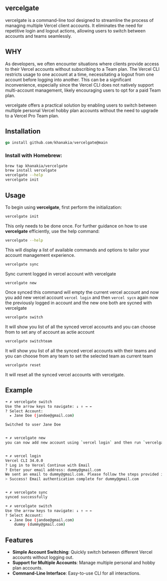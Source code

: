 ## vercelgate
vercelgate is a command-line tool designed to streamline the process of managing multiple Vercel client accounts. It eliminates the need for repetitive login and logout actions, allowing users to switch between accounts and teams seamlessly.


## WHY
As developers, we often encounter situations where clients provide access to their Vercel accounts without subscribing to a Team plan. The Vercel CLI restricts usage to one account at a time, necessitating a logout from one account before logging into another. This can be a significant inconvenience, especially since the Vercel CLI does not natively support multi-account management, likely encouraging users to opt for a paid Team plan.

vercelgate offers a practical solution by enabling users to switch between multiple personal Vercel hobby plan accounts without the need to upgrade to a Vercel Pro Team plan.


## Installation
```go
go install github.com/khanakia/vercelgate@main
```

### Install with Homebrew:
```sh
brew tap khanakia/vercelgate
brew install vercelgate
vercelgate --help
vercelgate init
```

## Usage

To begin using **vercelgate**, first perform the initialization:

```bash
vercelgate init
```

This only needs to be done once. For further guidance on how to use **vercelgate** efficiently, use the help command:

```bash
vercelgate --help
```

This will display a list of available commands and options to tailor your account management experience.


```bash
vercelgate sync
```
Sync current logged in vercel account with vercelgate

```bash
vercelgate new
```
Once synced this command will empty the current vercel account and now you add new vercel account `vercel login` and then `vercel sycn` again now the previously logged in account and the new one both are sycned with vercelgate



```bash
vercelgate switch
```
It will show you list of all the synced vercel accounts and you can choose from to set any of account as actie account


```bash
vercelgate switchteam
```
It will show you list of all the synced vercel accounts with their teams and you can choose from any team to set the selected team as current team

```bash
vercelgate reset
```
It will reset all the synced vercel accounts with vercelgate.


## Example
```sh
➜ ✗ vercelgate switch
Use the arrow keys to navigate: ↓ ↑ → ← 
? Select Account: 
  ▸ Jane Doe (jandoe@gmail.com)

Switched to user Jane Doe


➜ ✗ vercelgate new   
you can now add new account using `vercel login` and then run `vercelgate sync` again


➜ ✗ vercel login  
Vercel CLI 34.0.0
? Log in to Vercel Continue with Email
? Enter your email address: dummy@gmail.com
We sent an email to dummy@gmail.com. Please follow the steps provided inside it and make sure the security code matches Eager Bornean Orang-utan.
> Success! Email authentication complete for dummy@gmail.com


➜ ✗ vercelgate sync  
synced successfully

➜ ✗ vercelgate switch
Use the arrow keys to navigate: ↓ ↑ → ← 
? Select Account: 
  ▸ Jane Doe (jandoe@gmail.com)
    dummy (dummy@gmail.com)

```

## Features

- **Simple Account Switching**: Quickly switch between different Vercel accounts without logging out.
- **Support for Multiple Accounts**: Manage multiple personal and hobby plan accounts.
- **Command-Line Interface**: Easy-to-use CLI for all interactions.
